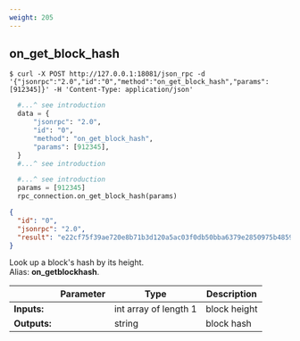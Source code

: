```yaml
---
weight: 205
---
```


## **on_get_block_hash**


```shell
$ curl -X POST http://127.0.0.1:18081/json_rpc -d '{"jsonrpc":"2.0","id":"0","method":"on_get_block_hash","params":[912345]}' -H 'Content-Type: application/json'
```
```python
  #...^ see introduction
  data = {
      "jsonrpc": "2.0",
      "id": "0",
      "method": "on_get_block_hash",
      "params": [912345],
  }
  #...^ see introduction
```
```py
  #...^ see introduction
  params = [912345]
  rpc_connection.on_get_block_hash(params)
```
```json
{
  "id": "0",
  "jsonrpc": "2.0",
  "result": "e22cf75f39ae720e8b71b3d120a5ac03f0db50bba6379e2850975b4859190bc6"
}
```
Look up a block's hash by its height.  
Alias: **on_getblockhash**.  

|             | Parameter | Type                  | Description
| ---         | ---       | ----                  | ---
|**Inputs:**  |           | int array of length 1 | block height 
|**Outputs:** |           | string                | block hash 
